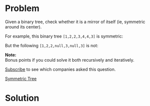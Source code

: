 
# Problem

Given a binary tree, check whether it is a mirror of itself (ie, symmetric
around its center).

For example, this binary tree `[1,2,2,3,4,4,3]` is symmetric:

But the following `[1,2,2,null,3,null,3]` is not:

**Note:**  
Bonus points if you could solve it both recursively and iteratively.

[Subscribe](/subscribe/) to see which companies asked this question.



[Symmetric Tree](https://leetcode.com/problems/symmetric-tree)

# Solution



